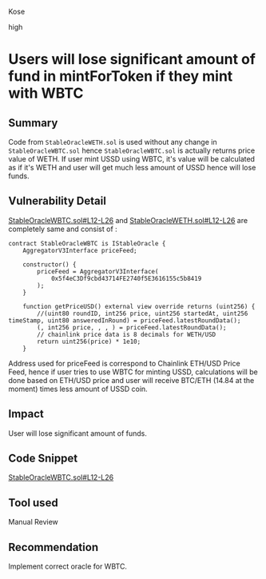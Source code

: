 Kose

high

# Users will lose significant amount of fund in mintForToken if they mint with WBTC

## Summary
Code from ```StableOracleWETH.sol``` is used without any change in ```StableOracleWBTC.sol``` hence ```StableOracleWBTC.sol``` is actually returns price value of WETH. If user mint USSD using WBTC, it's value will be calculated as if it's WETH and user will get much less amount of USSD hence will lose funds.
## Vulnerability Detail
[StableOracleWBTC.sol#L12-L26](https://github.com/USSDofficial/ussd-contracts/blob/f44c726371f3152634bcf0a3e630802e39dec49c/contracts/oracles/StableOracleWBTC.sol#L12-L26) and  [StableOracleWETH.sol#L12-L26](https://github.com/USSDofficial/ussd-contracts/blob/f44c726371f3152634bcf0a3e630802e39dec49c/contracts/oracles/StableOracleWETH.sol/L12-L26) are completely same and consist of :
```solidity
contract StableOracleWBTC is IStableOracle {
    AggregatorV3Interface priceFeed;

    constructor() {
        priceFeed = AggregatorV3Interface(
            0x5f4eC3Df9cbd43714FE2740f5E3616155c5b8419
        );
    }

    function getPriceUSD() external view override returns (uint256) {
        //(uint80 roundID, int256 price, uint256 startedAt, uint256 timeStamp, uint80 answeredInRound) = priceFeed.latestRoundData();
        (, int256 price, , , ) = priceFeed.latestRoundData();
        // chainlink price data is 8 decimals for WETH/USD
        return uint256(price) * 1e10;
    }
``` 
Address used for priceFeed is correspond to Chainlink ETH/USD Price Feed, hence if user tries to use WBTC for minting USSD, calculations will be done based on ETH/USD price and user will receive BTC/ETH (14.84 at the moment) times less amount of USSD coin.

## Impact
User will lose significant amount of funds.
## Code Snippet
[StableOracleWBTC.sol#L12-L26](https://github.com/USSDofficial/ussd-contracts/blob/f44c726371f3152634bcf0a3e630802e39dec49c/contracts/oracles/StableOracleWBTC.sol#L12-L26)
## Tool used

Manual Review

## Recommendation
Implement correct oracle for WBTC.
